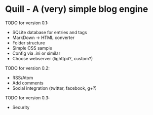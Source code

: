 Quill - A (very) simple blog engine
===================================

TODO for version 0.1:
+ SQLite database for entries and tags
+ MarkDown -> HTML converter
+ Folder structure
+ Simple CSS sample
+ Config via .ini or similar
+ Choose webserver (lighttpd?, custom?)

TODO for version 0.2:
+ RSS/Atom
+ Add comments
+ Social integration (twitter, facebook, g+?)

TODO for version 0.3: 
+ Security
